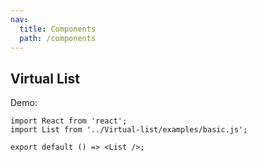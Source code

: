```yaml
---
nav:
  title: Components
  path: /components
---
```


## Virtual List

Demo:

```tsx
import React from 'react';
import List from '../Virtual-list/examples/basic.js';

export default () => <List />;
```
